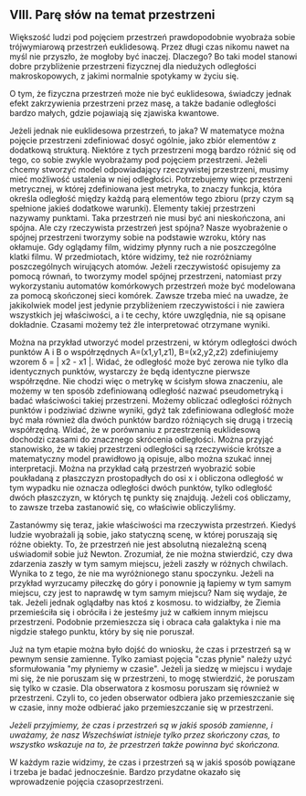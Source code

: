 ## VIII. Parę słów na temat przestrzeni

Większość ludzi pod pojęciem przestrzeń prawdopodobnie wyobraża sobie trójwymiarową przestrzeń euklidesową.
Przez długi czas nikomu nawet na myśl nie przyszło, że mogłoby być inaczej. Dlaczego?
Bo taki model stanowi dobre przybliżenie przestrzeni fizycznej dla niedużych odległości makroskopowych,
z jakimi normalnie spotykamy w życiu się.

O tym, że fizyczna przestrzeń może nie być euklidesowa, świadczy jednak efekt zakrzywienia przestrzeni przez masę,
a także badanie odległości bardzo małych, gdzie pojawiają się zjawiska kwantowe.

Jeżeli jednak nie euklidesowa przestrzeń, to jaka? W matematyce można pojęcie przestrzeni zdefiniować dosyć ogólnie,
jako zbiór elementów z dodatkową strukturą. Niektóre z tych przestrzeni mogą bardzo różnić się od tego,
co sobie zwykle wyobrażamy pod pojęciem przestrzeni. Jeżeli chcemy stworzyć model odpowiadający rzeczywistej przestrzeni,
musimy mieć możliwość ustalenia w niej odległości. Potrzebujemy więc przestrzeni metrycznej,
w której zdefiniowana jest metryka, to znaczy funkcja, która określa odległość między każdą parą elementów tego zbioru
(przy czym są spełnione jakieś dodatkowe warunki). Elementy takiej przestrzeni nazywamy punktami.
Taka przestrzeń nie musi być ani nieskończona, ani spójna. Ale czy rzeczywista przestrzeń jest spójna?
Nasze wyobrażenie o spójnej przestrzeni tworzymy sobie na podstawie wzroku, który nas okłamuje.
Gdy oglądamy film, widzimy płynny ruch a nie poszczególne klatki filmu. W przedmiotach, które widzimy,
też nie rozróżniamy poszczególnych wirujących atomów. Jeżeli rzeczywistość opisujemy za pomocą równań,
to tworzymy model spójnej przestrzeni, natomiast przy wykorzystaniu automatów komórkowych
przestrzeń może być modelowana za pomocą skończonej sieci komórek. Zawsze trzeba mieć na uwadze,
że jakikolwiek model jest jedynie  przybliżeniem rzeczywistości i nie zawiera wszystkich jej właściwości,
a i te cechy, które uwzględnia, nie są opisane dokładnie. Czasami możemy też źle interpretować otrzymane wyniki.

Można na przykład utworzyć model przestrzeni, w którym odległości dwóch punktów A i B o współrzędnych
A=(x1,y1,z1), B=(x2,y2,z2) zdefiniujemy wzorem δ = | x2 - x1 |. 
Widać, że odległość może być zerowa nie tylko dla identycznych punktów, wystarczy że będą identyczne pierwsze współrzędne.
Nie chodzi więc o metrykę w ścisłym słowa znaczeniu, ale możemy w ten sposób zdefiniowaną odległość  nazwać pseudometryką
i badać właściwości takiej przestrzeni. Możemy obliczać odległości różnych punktów i podziwiać dziwne wyniki,
gdyż tak zdefiniowana odległość może być mała również dla dwóch punktów bardzo różniących się drugą i trzecią współrzędną.
Widać, że w porównaniu z przestrzenią euklidesową dochodzi czasami do znacznego skrócenia odległości.
Można przyjąć stanowisko, że w takiej przestrzeni odległości są rzeczywiście krótsze
a matematyczny model prawidłowo ją opisuje, albo można szukać innej interpretacji.
Można na przykład całą przestrzeń wyobrazić sobie poukładaną z płaszczyzn prostopadłych do osi x i obliczona odległość
w tym wypadku nie oznacza odległości dwóch punktów, tylko odległość dwóch płaszczyzn, w których tę punkty się znajdują.
Jeżeli coś obliczamy, to zawsze trzeba zastanowić się, co właściwie obliczyliśmy.

Zastanówmy się teraz, jakie właściwości ma rzeczywista przestrzeń. Kiedyś ludzie wyobrażali ją sobie, jako statyczną scenę,
w której poruszają się różne obiekty. To, że przestrzeń nie jest absolutną niezależną sceną uświadomił sobie już Newton.
Zrozumiał, że nie można stwierdzić, czy dwa zdarzenia zaszły w tym samym miejscu, jeżeli zaszły w różnych chwilach.
Wynika to z tego, że nie ma wyróżnionego stanu spoczynku. Jeżeli na przykład wyrzucamy piłeczkę do góry
i ponownie ją łapiemy w tym samym miejscu, czy jest to naprawdę w tym samym miejscu? Nam się wydaje, że tak.
Jeżeli jednak oglądałby nas ktoś z kosmosu. to widziałby, że Ziemia przemieściła się i obróciła
i że jesteśmy już w całkiem innym miejscu przestrzeni. Podobnie przemieszcza się i obraca cała galaktyka
i nie ma nigdzie stałego punktu, który by się nie poruszał.

Już na tym etapie można było dojść do wniosku, że czas i przestrzeń są w pewnym sensie zamienne.
Tylko zamiast pojęcia "czas płynie" należy użyć sformułowania "my płyniemy w czasie".
Jeżeli ja siedzę w miejscu i wydaje mi się, że nie poruszam się w przestrzeni, to mogę stwierdzić,
że poruszam się tylko w czasie. Dla obserwatora z kosmosu poruszam się również w przestrzeni.
Czyli to, co jeden obserwator odbiera jako przemieszczanie się w czasie,
inny może odbierać jako przemieszczanie się w przestrzeni.

*Jeżeli przyjmiemy, że czas i przestrzeń są w jakiś sposób zamienne, i uważamy,
że nasz Wszechświat istnieje tylko przez skończony czas, to wszystko wskazuje na to,
że przestrzeń także powinna być skończona.*

W każdym razie widzimy, że czas i przestrzeń są w jakiś sposób powiązane i trzeba je badać jednocześnie.
Bardzo przydatne okazało się wprowadzenie pojęcia czasoprzestrzeni.

